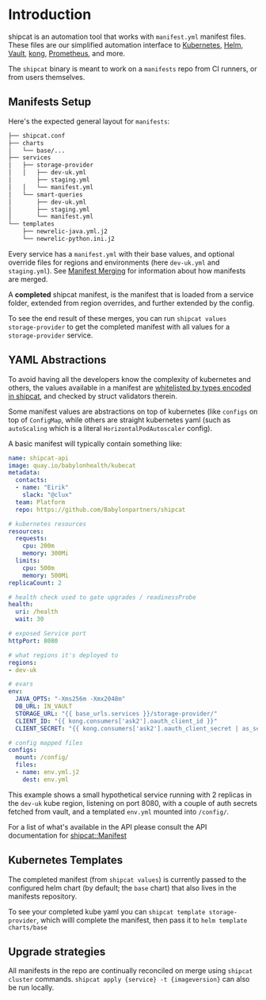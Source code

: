 # Introduction

shipcat is an automation tool that works with `manifest.yml` manifest files. These files are our simplified automation interface to [Kubernetes](https://kubernetes.io/), [Helm](https://docs.helm.sh/), [Vault](https://www.vaultproject.io/), [kong](https://konghq.com/), [Prometheus](https://prometheus.io/), and more.

The `shipcat` binary is meant to work on a `manifests` repo from CI runners, or from users themselves.

## Manifests Setup
Here's the expected general layout for `manifests`:

```sh
├── shipcat.conf
├── charts
│   └── base/...
├── services
│   ├── storage-provider
│   │   ├── dev-uk.yml
│       ├── staging.yml
│   │   └── manifest.yml
│   └── smart-queries
│       ├── dev-uk.yml
│       ├── staging.yml
│       └── manifest.yml
└── templates
    ├── newrelic-java.yml.j2
    └── newrelic-python.ini.j2
```

Every service has a `manifest.yml` with their base values, and optional override files for regions and environments (here `dev-uk.yml` and `staging.yml`). See [Manifest Merging](./merging.md) for information about how manifests are merged.

A **completed** shipcat manifest, is the manifest that is loaded from a service folder, extended from region overrides, and further extended by the config.

To see the end result of these merges, you can run `shipcat values storage-provider` to get the completed manifest with all values for a `storage-provider` service.

## YAML Abstractions
To avoid having all the developers know the complexity of kubernetes and others, the values available in a manifest are [whitelisted by types encoded in shipcat](https://github.com/Babylonpartners/shipcat/tree/master/shipcat_definitions/src/structs), and checked by struct validators therein.

Some manifest values are abstractions on top of kubernetes (like `configs` on top of `ConfigMap`, while others are straight kubernetes yaml (such as `autoScaling` which is a literal `HorizontalPodAutoscaler` config).

A basic manifest will typically contain something like:

```yaml
name: shipcat-api
image: quay.io/babylonhealth/kubecat
metadata:
  contacts:
  - name: "Eirik"
    slack: "@clux"
  team: Platform
  repo: https://github.com/Babylonpartners/shipcat

# kubernetes resources
resources:
  requests:
    cpu: 200m
    memory: 300Mi
  limits:
    cpu: 500m
    memory: 500Mi
replicaCount: 2

# health check used to gate upgrades / readinessProbe
health:
  uri: /health
  wait: 30

# exposed Service port
httpPort: 8080

# what regions it's deployed to
regions:
- dev-uk

# evars
env:
  JAVA_OPTS: "-Xms256m -Xmx2048m"
  DB_URL: IN_VAULT
  STORAGE_URL: "{{ base_urls.services }}/storage-provider/"
  CLIENT_ID: "{{ kong.consumers['ask2'].oauth_client_id }}"
  CLIENT_SECRET: "{{ kong.consumers['ask2'].oauth_client_secret | as_secret }}"

# config mapped files
configs:
  mount: /config/
  files:
  - name: env.yml.j2
    dest: env.yml
```

This example shows a small hypothetical service running with 2 replicas in the `dev-uk` kube region, listening on port 8080, with a couple of auth secrets fetched from vault, and a templated `env.yml` mounted into `/config/`.

For a list of what's available in the API please consult the API documentation for [shipcat::Manifest](https://babylonpartners.github.io/shipcat/shipcat/manifest/manifest/struct.Manifest.html)

## Kubernetes Templates
The completed manifest (from `shipcat values`) is currently passed to the configured helm chart (by default; the `base` chart) that also lives in the manifests repository.

To see your completed kube yaml you can `shipcat template storage-provider`, which willl complete the manifest, then pass it to `helm template charts/base`

## Upgrade strategies
All manifests in the repo are continually reconciled on merge using `shipcat cluster` commands. `shipcat apply {service} -t {imageversion}` can also be run locally.
